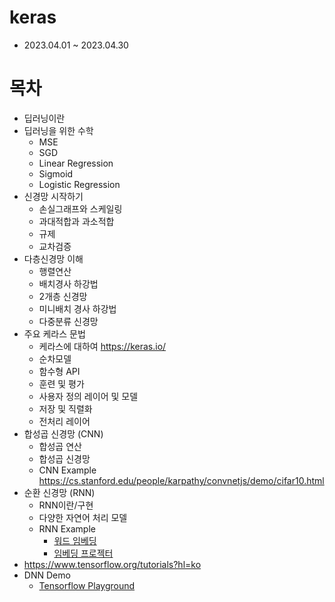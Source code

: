 # keras
- 2023.04.01 ~ 2023.04.30
# 목차
- 딥러닝이란
- 딥러닝을 위한 수학
  -  MSE
  -  SGD
  -  Linear Regression
  -  Sigmoid
  -  Logistic Regression
- 신경망 시작하기
  - 손실그래프와 스케일링
  - 과대적합과 과소적합
  - 규제
  - 교차검증
- 다층신경망 이해
  - 행렬연산
  - 배치경사 하강법
  - 2개층 신경망
  - 미니배치 경사 하강법
  - 다중분류 신경망
- 주요 케라스 문법    
  - 케라스에 대하여 https://keras.io/
  - 순차모델
  - 함수형 API
  - 훈련 및 평가
  - 사용자 정의 레이어 및 모델
  - 저장 및 직렬화
  - 전처리 레이어
- 합성곱 신경망 (CNN) 
  - 합성곱 연산
  - 합성곱 신경망 
  - CNN Example https://cs.stanford.edu/people/karpathy/convnetjs/demo/cifar10.html
- 순환 신경망 (RNN)
  - RNN이란/구현
  - 다양한 자연어 처리 모델 
  - RNN Example
    - [워드 임베딩](https://www.tensorflow.org/text/guide/word_embeddings?hl=ko)
    - [임베딩 프로젝터](http://projector.tensorflow.org/?hl=ko&_gl=1*asiyjg*_ga*MTYwNDg0NjExMC4xNjYzODA2OTIz*_ga_W0YLR4190T*MTY4MjU1NjU5NS43LjEuMTY4MjU1NjYyMC4wLjAuMA..)
- https://www.tensorflow.org/tutorials?hl=ko
- DNN Demo
  - [Tensorflow Playground](https://playground.tensorflow.org/#activation=tanh&batchSize=10&dataset=circle&regDataset=reg-plane&learningRate=0.03&regularizationRate=0&noise=0&networkShape=4,2&seed=0.89991&showTestData=false&discretize=false&percTrainData=50&x=true&y=true&xTimesY=false&xSquared=false&ySquared=false&cosX=false&sinX=false&cosY=false&sinY=false&collectStats=false&problem=classification&initZero=false&hideText=false)
